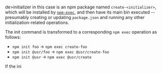 de>initializer</code> in this case is an npm package named <code>create-&lt;initializer&gt;</code>,
which will be installed by <a href="../commands/npm-exec.html"><code>npm-exec</code></a>, and then have its
main bin executed -- presumably creating or updating <code>package.json</code> and
running any other initialization-related operations.</p>
<p>The init command is transformed to a corresponding <code>npm exec</code> operation as
follows:</p>
<ul>
<li><code>npm init foo</code> -&gt; <code>npm exec create-foo</code></li>
<li><code>npm init @usr/foo</code> -&gt; <code>npm exec @usr/create-foo</code></li>
<li><code>npm init @usr</code> -&gt; <code>npm exec @usr/create</code></li>
</ul>
<p>If the ini